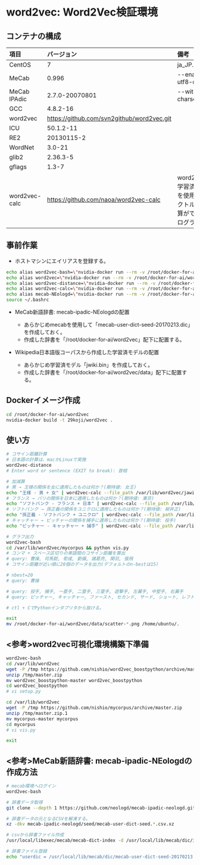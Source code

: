 # word2vec: Word2Vec検証環境

## コンテナの構成
| 項目        | バージョン | 備考 |
|:-----------|:------------|:------------|
| CentOS     | 7 | ja_JP.UTF-8|
| MeCab     | 0.996 | --enable-utf8-only|
| MeCab IPAdic | 2.7.0-20070801 |--with-charset=utf8|
| GCC | 4.8.2-16 ||
| word2vec | https://github.com/svn2github/word2vec.git | |
| ICU | 50.1.2-11 ||
| RE2 | 20130115-2 ||
| WordNet | 3.0-21 ||
| glib2 | 2.36.3-5 ||
| gflags | 1.3-7 ||
| word2vec-calc |https://github.com/naoa/word2vec-calc |word2vecの学習済モデルを使用してベクトルの加減算ができるプログラム|

## 事前作業
*  ホストマシンにエイリアスを登録する。
``` bash
echo alias word2vec-bash=\"nvidia-docker run --rm -v /root/docker-for-ai/word2vec/data:/var/lib/word2vec -a stdin -a stdout -a stderr -it 29koji/word2vec /bin/bash\" >> ~/.bashrc
echo alias word2vec=\"nvidia-docker run --rm -v /root/docker-for-ai/word2vec/data:/var/lib/word2vec -a stdin -a stdout -a stderr -i 29koji/word2vec word2vec\" >> ~/.bashrc
echo alias word2vec-distance=\"nvidia-docker run --rm -v /root/docker-for-ai/word2vec/data:/var/lib/word2vec -a stdin -a stdout -a stderr -it 29koji/word2vec distance /var/lib/word2vec/jawiki.bin\" >> ~/.bashrc
echo alias word2vec-calc=\"nvidia-docker run --rm -v /root/docker-for-ai/word2vec/data:/var/lib/word2vec -a stdin -a stdout -a stderr -i 29koji/word2vec word2vec-calc\" >> ~/.bashrc
echo alias mecab-NEologd=\"nvidia-docker run --rm -v /root/docker-for-ai/word2vec/data:/var/lib/word2vec -a stdin -a stdout -a stderr -i 29koji/word2vec mecab\" >> ~/.bashrc
source ~/.bashrc
```

* MeCab新語辞書: mecab-ipadic-NEologdの配置
  * あらかじめmecabを使用して「mecab-user-dict-seed-20170213.dic」を作成しておく。
  * 作成した辞書を「/root/docker-for-ai/word2vec」配下に配置する。

* Wikipedia日本語版コーパスから作成した学習済モデルの配置
  * あらかじめ学習済モデル「jwiki.bin」を作成しておく。
  * 作成した辞書を「/root/docker-for-ai/word2vec/data」配下に配置する。

## Dockerイメージ作成
``` bash
cd /root/docker-for-ai/word2vec
nvidia-docker build -t 29koji/word2vec .
```

## 使い方
``` bash
# コサイン距離計算
# 日本語の計算は、macかLinuxで実施
word2vec-distance
# Enter word or sentence (EXIT to break): 首相

# 加減算
# 男 → 王様の関係を女に適用したものは何か？(期待値: 女王)
echo "王様 - 男 + 女" | word2vec-calc --file_path /var/lib/word2vec/jawiki.bin --output 1
# フランス → パリの関係を日本に適用したものは何か？(期待値: 東京)
echo "ソフトバンク - フランス + 日本" | word2vec-calc --file_path /var/lib/word2vec/jawiki.bin --output 1
# ソフトバンク → 孫正義の関係をユニクロに適用したものは何か？(期待値: 柳井正)
echo "孫正義 - ソフトバンク + ユニクロ" | word2vec-calc --file_path /var/lib/word2vec/jawiki.bin --output 1
# キャッチャー → ピッチャーの関係を捕手に適用したものは何か？(期待値: 投手)
echo "ピッチャー - キャッチャー + 捕手" | word2vec-calc --file_path /var/lib/word2vec/jawiki.bin --output 1

# グラフ出力
word2vec-bash
cd /var/lib/word2vec/mycorpus && python vis.py
# コンマ + スペース区切りの単語間のコサイン距離を算出
# query: 曹操, 司馬懿, 荀彧, 劉備, 諸葛亮, 関羽, 張飛
# コサイン距離が近い順に20個のデータを出力(デフォルトのn-bestは15)

# nbest=20
# query: 曹操

# query: 投手, 捕手, 一塁手, 二塁手, 三塁手, 遊撃手, 左翼手, 中堅手, 右翼手
# query: ピッチャー, キャッチャー, ファースト, セカンド, サード, ショート, レフト, センター, ライト

# ctl + CでPythonインタプリタから抜ける。

exit
mv /root/docker-for-ai/word2vec/data/scatter-*.png /home/ubuntu/.
```

## <参考>word2vec可視化環境構築下準備
``` bash
word2vec-bash
cd /var/lib/word2vec
wget -P /tmp https://github.com/nishio/word2vec_boostpython/archive/master.zip
unzip /tmp/master.zip
mv word2vec_boostpython-master word2vec_boostpython
cd word2vec_boostpython
# vi setup.py

cd /var/lib/word2vec
wget -P /tmp https://github.com/nishio/mycorpus/archive/master.zip
unzip /tmp/master.zip.1
mv mycorpus-master mycorpus
cd mycorpus
# vi vis.py

exit
```

## <参考>MeCab新語辞書: mecab-ipadic-NEologdの作成方法

``` bash
# mecab環境へログイン
word2vec-bash

# 辞書データ取得
git clone --depth 1 https://github.com/neologd/mecab-ipadic-neologd.git

# 辞書データの元となるCSVを解凍する。
xz -dkv mecab-ipadic-neologd/seed/mecab-user-dict-seed.*.csv.xz

# csvから辞書ファイル作成
/usr/local/libexec/mecab/mecab-dict-index -d /usr/local/lib/mecab/dic/ipadic -u /usr/local/lib/mecab/dic/mecab-user-dict-seed-20170213.dic -f utf-8 -t utf-8 /mecab-ipadic-neologd/seed/mecab-user-dict-seed.20170213.csv

# 辞書ファイル登録
echo "userdic = /usr/local/lib/mecab/dic/mecab-user-dict-seed-20170213.dic" >> /usr/local/etc/mecabrc
```
